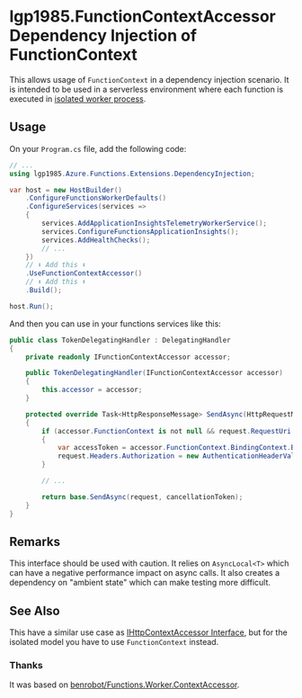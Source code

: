 ﻿# lgp1985.FunctionContextAccessor Dependency Injection of FunctionContext
This allows usage of `FunctionContext` in a dependency injection scenario. It is intended to be used in a serverless environment where each function is executed in [isolated worker process](https://learn.microsoft.com/azure/azure-functions/dotnet-isolated-process-guide).

## Usage
On your `Program.cs` file, add the following code:
```csharp
// ...
using lgp1985.Azure.Functions.Extensions.DependencyInjection;

var host = new HostBuilder()
    .ConfigureFunctionsWorkerDefaults()
    .ConfigureServices(services =>
    {
        services.AddApplicationInsightsTelemetryWorkerService();
        services.ConfigureFunctionsApplicationInsights();
        services.AddHealthChecks();
        // ...
    })
    // ⬇️ Add this ⬇️
    .UseFunctionContextAccessor()
    // ⬆️ Add this ⬆️
    .Build();

host.Run();
```

And then you can use in your functions services like this:
```csharp
public class TokenDelegatingHandler : DelegatingHandler
{
    private readonly IFunctionContextAccessor accessor;

    public TokenDelegatingHandler(IFunctionContextAccessor accessor)
    {
        this.accessor = accessor;
    }

    protected override Task<HttpResponseMessage> SendAsync(HttpRequestMessage request, CancellationToken cancellationToken)
    {
        if (accessor.FunctionContext is not null && request.RequestUri.Segments.LastOrDefault() != "health")
        {
            var accessToken = accessor.FunctionContext.BindingContext.BindingData.FindInRequest(HttpRequestQueries.GetAuthorizationToken);
            request.Headers.Authorization = new AuthenticationHeaderValue(accessToken);
        }

        // ...

        return base.SendAsync(request, cancellationToken);
    }
}
```

## Remarks
This interface should be used with caution. It relies on `AsyncLocal<T>` which can have a negative performance impact on async calls. It also creates a dependency on "ambient state" which can make testing more difficult.

## See Also
This have a similar use case as [IHttpContextAccessor Interface](https://learn.microsoft.com/dotnet/api/microsoft.aspnetcore.http.ihttpcontextaccessor), but for the isolated model you have to use `FunctionContext` instead.

### Thanks
It was based on [benrobot/Functions.Worker.ContextAccessor](https://github.com/benrobot/Functions.Worker.ContextAccessor).